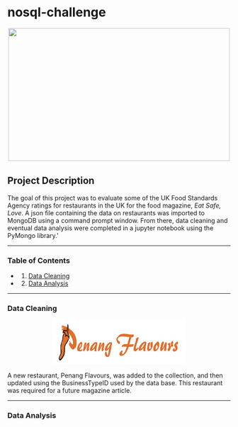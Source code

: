 # nosql-challenge
<p align="center">
<img width="500" height="300" src="https://www.foodsafetynews.com/files/2019/04/dreamstime_food-hygiene-rating-scheme-fsa.jpg">
</p>

## Project Description

The goal of this project was to evaluate some of the UK Food Standards Agency ratings for restaurants in the UK for the food magazine, <i>Eat Safe, Love</i>. A json file containing the data on restaurants was imported to MongoDB using a command prompt window. From there, data cleaning and eventual data analysis were completed in a jupyter notebook using the PyMongo library.'

-----

### Table of Contents
- 1. [Data Cleaning](https://github.com/jonnybrammah/nosql-challenge/blob/main/README.md#data-cleaning)
- 2. [Data Analysis](https://github.com/jonnybrammah/nosql-challenge/blob/main/README.md#data-analysis)
-----

### Data Cleaning

<p align="center">
<img width="300" height="100" src="https://github.com/jonnybrammah/nosql-challenge/blob/main/Resources/Penang%20Flavours.png">
</p>

A new restaurant, Penang Flavours, was added to the collection, and then updated using the BusinessTypeID used by the data base. This restaurant was required for a future magazine article.

-----

### Data Analysis
